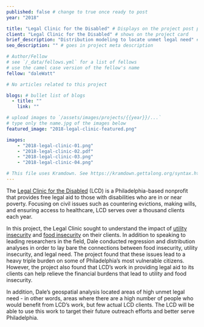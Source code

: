 ```yaml
---
published: false # change to true once ready to post
year: "2018"

title: "Legal Clinic for the Disabled" # Displays on the project post page
client: "Legal Clinic for the Disabled" # shows on the project card
brief_description: "Distribution modeling to locate unmet legal need" # shows on the project card
seo_description: "" # goes in project meta description

# Author/Fellow
# see `/_data/fellows.yml` for a list of fellows
# use the camel case version of the fellow's name
fellow: "daleWatt"

# No articles related to this project

blogs: # bullet list of blogs
  - title: ""
    link: ""

# upload images to `/assets/images/projects/{{year}}/...`
# type only the name.jpg of the images below
featured_image: "2018-legal-clinic-featured.png"

images:
    - "2018-legal-clinic-01.png"
    - "2018-legal-clinic-02.pdf"
    - "2018-legal-clinic-03.png"
    - "2018-legal-clinic-04.png"

# This file uses Kramdown. See https://kramdown.gettalong.org/syntax.html for syntax
---
```

The [Legal Clinic for the Disabled](http://www.lcdphila.org/) (LCD) is a Philadelphia-based nonprofit that provides free legal aid to those with disabilities who are in or near poverty. Focusing on civil issues such as countering evictions, making wills, and ensuring access to healthcare, LCD serves over a thousand clients each year.

In this project, the Legal Clinic sought to understand the impact of [utility insecurity](https://www.ncbi.nlm.nih.gov/pmc/articles/PMC5114037/) and [food insecurity](https://generocity.org/philly/2017/12/13/food-security-philadelphia-pennsylvania-snapshot-one-step-away/) on their clients. In addition to speaking to leading researchers in the field, Dale conducted regression and distribution analyses in order to lay bare the connections between food insecurity, utility insecurity, and legal need. The project found that these issues lead to a heavy triple burden on some of Philadelphia’s most vulnerable citizens. However, the project also found that LCD’s work in providing legal aid to its clients can help relieve the financial burdens that lead to utility and food insecurity.

In addition, Dale’s geospatial analysis located areas of high unmet legal need - in other words, areas where there are a high number of people who would benefit from LCD’s work, but few actual LCD clients. The LCD will be able to use this work to target their future outreach efforts and better serve Philadelphia.
